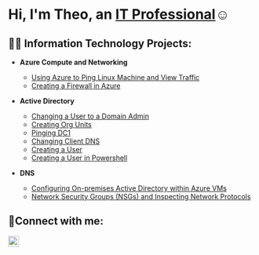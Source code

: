 <h1>Hi, I'm Theo, an <a href="https://www.linkedin.com/in/theodore-chris-piercy/">IT Professional</a>☺</h1>

<h2>👨‍💻 Information Technology Projects:</h2>

- <b>Azure Compute and Networking </b>
  - [Using Azure to Ping Linux Machine and View Traffic](https://github.com/tcpiercy/Azure-Networking-prereqs)
  - [Creating a Firewall in Azure](https://github.com/joshmadakorcc/post-install-config)
- <b>Active Directory</b>
  - [Changing a User to a Domain Admin](https://github.com/joshmadakorcc/configure-ad)
  - [Creating Org Units](https://github.com/joshmadakorcc/azure-network-protocols)
  - [Pinging DC1](https://github.com/joshmadakorcc/azure-network-protocols)
  - [Changing Client DNS](https://github.com/joshmadakorcc/azure-network-protocols)
  - [Creating a User](https://github.com/joshmadakorcc/azure-network-protocols)
  - [Creating a User in Powershell](https://github.com/joshmadakorcc/azure-network-protocols)



- <b>DNS</b>
  - [Configuring On-premises Active Directory within Azure VMs](https://github.com/joshmadakorcc/configure-ad)
  - [Network Security Groups (NSGs) and Inspecting Network Protocols](https://github.com/joshmadakorcc/azure-network-protocols)

<h2>🤳Connect with me:</h2>

[<img align="left" alt="Theo | LinkedIn" width="22px" src="https://cdn.jsdelivr.net/npm/simple-icons@v3/icons/linkedin.svg" />][linkedin]


[linkedin]: [https://linkedin.com/in/Theo](https://www.linkedin.com/in/theodore-chris-piercy/)
